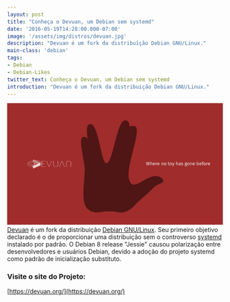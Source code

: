 ```yaml
---
layout: post
title: "Conheça o Devuan, um Debian sem systemd"
date: '2016-05-19T14:28:00.000-07:00'
image: '/assets/img/distros/devuan.jpg'
description: "Devuan é um fork da distribuição Debian GNU/Linux."
main-class: 'debian'
tags:
- Debian
- Debian-Likes
twitter_text: Conheça o Devuan, um Debian sem systemd
introduction: "Devuan é um fork da distribuição Debian GNU/Linux."
---
```

![Devuan Debian Blog Linux Terminal Root](/assets/img/distros/devuan.jpg "Devuan Debian Blog Linux Terminal Root")
[Devuan](https://devuan.org/) é um fork da distribuição [Debian GNU/Linux](http://www.terminalroot.com.br/tags#debian). Seu primeiro objetivo declarado é o de proporcionar uma distribuição sem o controverso [systemd](https://cse.google.com.br/cse/publicurl?cx=004473188612396442360:qs2ekmnkweq&q=systemd) instalado por padrão. O Debian 8 release "Jessie" causou polarização entre desenvolvedores e usuários Debian, devido a adoção do projeto systemd como padrão de inicialização substituto.

### Visite o site do Projeto:
[https://devuan.org/](https://devuan.org/)
